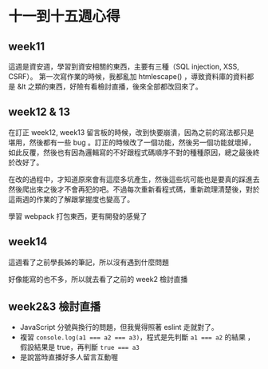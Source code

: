 # 十一到十五週心得


## week11

這週是資安週，學習到資安相關的東西，主要有三種（SQL injection, XSS, CSRF）。
第一次寫作業的時候，我都亂加 htmlescape() ，導致資料庫的資料都是 &lt 之類的東西，好險有看檢討直播，後來全部都改回來了。 

## week12 & 13

在訂正 week12, week13 留言板的時候，改到快要崩潰，因為之前的寫法都只是堪用，然後都有一些 bug 。訂正的時候改了一個功能，然後另一個功能就壞掉，如此反覆，然後也有因為邏輯寫的不好跟程式碼順序不對的種種原因，總之最後終於改好了。

在改的過程中，才知道原來會有這麼多坑產生，然後這些坑可能也是要真的踩進去然後爬出來之後才不會再犯的吧。不過每次重新看程式碼，重新疏理清楚後，對於這兩週的作業的了解跟掌握度也變高了。

學習 webpack 打包東西，更有開發的感覺了


## week14

這週看了之前學長姊的筆記，所以沒有遇到什麼問題


好像能寫的也不多，所以就去看了之前的 week2 檢討直播

## week2&3 檢討直播
*  JavaScript 分號與換行的問題，但我覺得照著 eslint 走就對了。
*  複習 `console.log(a1 === a2 === a3)`，程式是先判斷 `a1 === a2` 的結果 ，假設結果是 true，再判斷 `true === a3`
*  是說當時直播好多人留言互動喔
